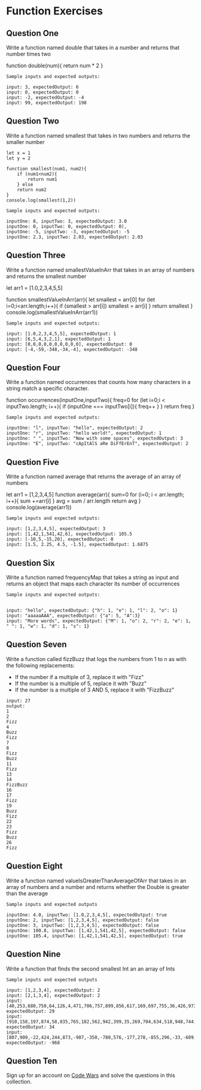 # Function Exercises

## Question One

Write a function named double that takes in a number and returns that number times two

function double(num){
    return num * 2
}



```
Sample inputs and expected outputs:

input: 3, expectedOutput: 6
input: 0, expectedOutput: 0
input: -2, expectedOutput: -4
input: 99, expectedOutput: 198
```

## Question Two

Write a function named smallest that takes in two numbers and returns the smaller number

```
let x = 1
let y = 2

function smallest(num1, num2){
    if (num1<num2){
        return num1
    } else
    return num2
}
console.log(smallest(1,2))

Sample inputs and expected outputs:

inputOne: 8, inputTwo: 3, expectedOutput: 3.0
inputOne: 0, inputTwo: 0, expectedOutput: 0),
inputOne: -5, inputTwo: -3, expectedOutput: -5
inputOne: 2.3, inputTwo: 2.03, expectedOutput: 2.03
```

## Question Three

Write a function named smallestValueInArr that takes in an array of numbers and returns the smallest number

let arr1 = [1.0,2,3,4,5,5]

function smallestValueInArr(arr){
    let smallest = arr[0]
    for (let i=0;i<arr.length;i++){
        if (smallest > arr[i])
        smallest = arr[i]
    }
    return smallest
} 
console.log(smallestValueInArr(arr1))
```
Sample inputs and expected outputs:

input: [1.0,2,3,4,5,5], expectedOutput: 1
input: [6,5,4,3,2,1], expectedOutput: 1
input: [0,0,0,0,0,0,0,0,0,0], expectedOutput: 0
input: [-4,-59,-348,-34,-4], expectedOutput: -348
```

## Question Four

Write a function named occurrences that counts how many characters in a string match a specific character.

function occurrences(inputOne,inputTwo){
    freq=0
    for (let i=0;i < inputTwo.length; i++){
        if (inputOne === inputTwo[i]){
        freq++
        }
    }
    return freq
}


```
Sample inputs and expected outputs:

inputOne: "l", inputTwo: "hello", expectedOutput: 2
inputOne: "r", inputTwo: "hello world!", expectedOutput: 1
inputOne: " ", inputTwo: "Now with some spaces", expectedOutput: 3
inputOne: "E", inputTwo: "cApItAlS aRe DiFfErEnT", expectedOutput: 2
```

## Question Five

Write a function named average that returns the average of an array of numbers

let arr1 = [1,2,3,4,5]
function average(arr){
    sum=0
    for (i=0; i < arr.length; i++){
        sum +=arr[i]
    } 
    avg = sum / arr.length
    return avg
} 
console.log(average(arr1))

```
Sample inputs and expected outputs:

input: [1,2,3,4,5], expectedOutput: 3
input: [1,42,1,541,42,6], expectedOutput: 105.5
input: [-10,5,-15,20], expectedOutput: 0
input: [1.5, 2.25, 4.5, -1.5], expectedOutput: 1.6875
```


## Question Six

Write a function named frequencyMap that takes a string as input and returns an object that maps each character its number of occurrences

```
Sample inputs and expected outputs:


input: "hello", expectedOutput: {"h": 1, "e": 1, "l": 2, "o": 1}
input: "aaaaaAAA", expectedOutput: {"a": 5, "A":3}
input: "More words", expectedOutput: {"M": 1, "o": 2, "r": 2, "e": 1, " ": 1, "w": 1, "d": 1, "s": 1}
```

## Question Seven

Write a function called fizzBuzz that logs the numbers from 1 to n as with the following replacements:

- If the number if a multiple of 3, replace it with "Fizz"
- If the number is a multiple of 5, replace it with "Buzz"
- If the number is a multiple of 3 AND 5, replace it with "FizzBuzz"

```
input: 27
output:
1
2
Fizz
4
Buzz
Fizz
7
8
Fizz
Buzz
11
Fizz
13
14
FizzBuzz
16
17
Fizz
19
Buzz
Fizz
22
23
Fizz
Buzz
26
Fizz
```

## Question Eight

Write a function named valueIsGreaterThanAverageOfArr that takes in an array of numbers and a number and returns whether the Double is greater than the average

```
Sample inputs and expected outputs

inputOne: 4.0, inputTwo: [1.0,2,3,4,5], expectedOutput: true
inputOne: 2, inputTwo: [1,2,3,4,5], expectedOutput: false
inputOne: 3, inputTwo: [1,2,3,4,5], expectedOutput: false
inputOne: 100.8, inputTwo: [1,42,1,541,42,5], expectedOutput: false
inputOne: 105.4, inputTwo: [1,42,1,541,42,5], expectedOutput: true
```

## Question Nine

Write a function that finds the second smallest Int an an array of Ints

```
Sample inputs and expected outputs

input: [1,2,3,4], expectedOutput: 2
input: [2,1,3,4], expectedOutput: 2
input: [40,253,680,750,64,126,4,471,706,757,899,856,617,169,697,755,36,426,973,107,299,360,201,313,801,61,241,911,992,354,108,341,170,949,333,937,933,512,568,379,995,29,637,417,793,763,47,387,166,135,259,400,406,141,271,194,263,171,992,508,953,176,990,544,491,488,691,406,911,751,519,732,907,403,328,110,348,669,112,719,852,671,447,619,928,847,630,711,371,143,277,405,210,266,241,379,265,213,331,780], expectedOutput: 29
input: [910,158,197,874,58,835,765,182,562,942,399,35,269,704,634,518,948,744,786,181,801,952,175,97,222,705,121,928,126,35,346,174,214,906,906,886,245,34,239,376,34,902,355,528,844,265,796,27,721,905,877,567,911,223,472,132,426,359,617,402,89,144,976,774,961,386,380,75,504,854,862,101,271,914,673,288,844,633,40,477,346,479,727,62,604,523,852,789,234,374,156,855,819,422,741,543,994,587,37,100], expectedOutput: 34
input: [807,909,-22,424,244,873,-907,-350,-780,576,-177,278,-855,296,-33,-609,-664,-126,-469,-57,-376,-424,-477,-795,-481,-806,545,727,-879,210,-114,-783,-156,45,781,369,35,900,904,-2,168,489,-329,608,-287,40,442,362,-560,236,-583,698,544,-154,478,535,-397,363,470,-49,49,631,-62,-293,-419,-528,753,-809,-48,-888,606,-889,-908,672,-783,-921,-198,-428,701,-30,106,500,-106,199,-793,392,873,330,366,45,840,649,-135,-850,174,-338,901,-753,402,-62,554,-579,863,955,-999,-13,851,760,-523,-968,225,-173,-605,-759,306,657,844,168,-270,883,963,-835,624,570,705,333,-293,283,382,926,839,264,602,-940,160,-369,-770,-792,722,321,88,-176,-911,203,486,-175,-529,187,-668,518,-282,162,-165,-34,544,538,-828,-562,-154,591,345,-241,962,801,-632,-921,-710,588,-642,113,128,-242,56,716,-709,232,-870,241,-612,-583,-199,762,-601,-410,-896,-493,664,531,-613,-285,-951,-589,243,819,-195,911,-701,-368,-85,-316], expectedOutput: -968
```

## Question Ten

Sign up for an account on [Code Wars](https://www.codewars.com/collections/javascript-basics-2) and solve the questions in this collection.
